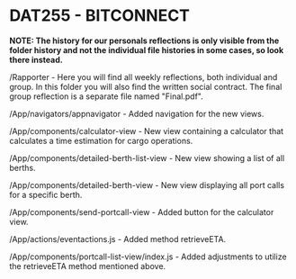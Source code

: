 # DAT255 - BITCONNECT
**NOTE: The history for our personals reflections is only visible from the folder history and not the individual file histories in some cases, so look there instead.**


/Rapporter - Here you will find all weekly reflections, both individual and group. In this folder you will also find the written social contract. The final group reflection is a separate file named "Final.pdf".

/App/navigators/appnavigator - Added navigation for the new views.

/App/components/calculator-view - New view containing a calculator that calculates a time estimation for cargo operations. 

/App/components/detailed-berth-list-view - New view showing a list of all berths.

/App/components/detailed-berth-view - New view displaying all port calls for a specific berth.

/App/components/send-portcall-view - Added button for the calculator view.

/App/actions/eventactions.js - Added method retrieveETA.

/App/components/portcall-list-view/index.js - Added adjustments to utilize the retrieveETA method mentioned above.
